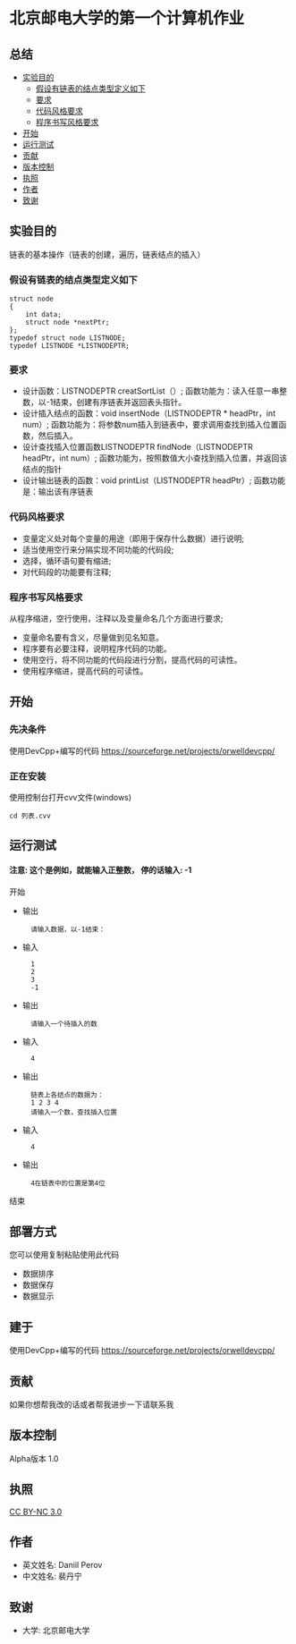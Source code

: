 # 北京邮电大学的第一个计算机作业

## 总结

  - [实验目的](#实验目的)
  	- [假设有链表的结点类型定义如下](#假设有链表的结点类型定义如下)
  	- [要求](#要求)
  	- [代码风格要求](#代码风格要求)
  	- [程序书写风格要求](#程序书写风格要求)
  - [开始](#开始)
  - [运行测试](#运行测试)
  - [贡献](#贡献)
  - [版本控制](#版本控制)
  - [执照](#执照)
  - [作者](#作者)
  - [致谢](#致谢)
  
## 实验目的

链表的基本操作（链表的创建，遍历，链表结点的插入）

### 假设有链表的结点类型定义如下

	struct node 
	{
		int data;
		struct node *nextPtr;
	};
	typedef struct node LISTNODE;
	typedef LISTNODE *LISTNODEPTR;

### 要求

- 设计函数：LISTNODEPTR creatSortList（）; 函数功能为：读入任意一串整数，以-1结束，创建有序链表并返回表头指针。
- 设计插入结点的函数：void insertNode（LISTNODEPTR * headPtr，int num）; 
函数功能为：将参数num插入到链表中，要求调用查找到插入位置函数，然后插入。
- 设计查找插入位置函数LISTNODEPTR findNode（LISTNODEPTR headPtr，int num）; 函数功能为，按照数值大小查找到插入位置，并返回该结点的指针
- 设计输出链表的函数：void printList（LISTNODEPTR headPtr）; 函数功能是：输出该有序链表

### 代码风格要求

- 变量定义处对每个变量的用途（即用于保存什么数据）进行说明; 
- 适当使用空行来分隔实现不同功能的代码段; 
- 选择，循环语句要有缩进; 
- 对代码段的功能要有注释;

### 程序书写风格要求
从程序缩进，空行使用，注释以及变量命名几个方面进行要求;
- 变量命名要有含义，尽量做到见名知意。
- 程序要有必要注释，说明程序代码的功能。
- 使用空行，将不同功能的代码段进行分割，提高代码的可读性。
- 使用程序缩进，提高代码的可读性。

## 开始
### 先决条件
使用DevCpp+编写的代码  https://sourceforge.net/projects/orwelldevcpp/

### 正在安装
使用控制台打开cvv文件(windows)

	cd 列表.cvv
	
## 运行测试

#### 注意: 这个是例如，就能输入正整数， 停的话输入: -1
开始
- 输出

		请输入数据，以-1结束：
	
- 输入

		1
		2
		3
		-1
		
- 输出

		请输入一个待插入的数
	
- 输入

		4

- 输出
	
		链表上各结点的数据为：
		1 2 3 4
		请输入一个数，查找插入位置
- 输入
	
		4

- 输出

		4在链表中的位置是第4位
结束

## 部署方式
您可以使用复制粘贴使用此代码
- 数据排序
- 数据保存
- 数据显示

## 建于
使用DevCpp+编写的代码  https://sourceforge.net/projects/orwelldevcpp/

## 贡献
如果你想帮我改的话或者帮我进步一下请联系我

## 版本控制
Alpha版本 1.0

## 执照
[CC BY-NC 3.0](https://creativecommons.org/licenses/by-nc/3.0/deed.en)

## 作者

- 英文姓名: Daniil Perov
- 中文姓名: 裴丹宁

## 致谢

- 大学: 北京邮电大学
